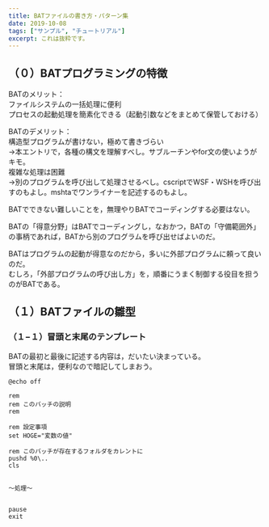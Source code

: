 ```yaml
---
title: BATファイルの書き方・パターン集
date: 2019-10-08
tags: ["サンプル", "チュートリアル"]
excerpt: これは抜粋です。
---
```


## （０）BATプログラミングの特徴

BATのメリット：  
ファイルシステムの一括処理に便利  
プロセスの起動処理を簡素化できる（起動引数などをまとめて保管しておける）  

BATのデメリット：  
構造型プログラムが書けない，極めて書きづらい   
→本エントリで，各種の構文を理解すべし。サブルーチンやfor文の使いようがキモ。  
複雑な処理は困難   
→別のプログラムを呼び出して処理させるべし。cscriptでWSF・WSHを呼び出すのもよし。mshtaでワンライナーを記述するのもよし。  

BATでできない難しいことを，無理やりBATでコーディングする必要はない。  

BATの「得意分野」はBATでコーディングし，なおかつ，BATの「守備範囲外」の事柄であれば，BATから別のプログラムを呼び出せばよいのだ。  

BATはプログラムの起動が得意なのだから，多いに外部プログラムに頼って良いのだ。  
むしろ，「外部プログラムの呼び出し方」を，順番にうまく制御する役目を担うのがBATである。  

## （１）BATファイルの雛型

### （１−１）冒頭と末尾のテンプレート
BATの最初と最後に記述する内容は，だいたい決まっている。  
冒頭と末尾は，便利なので暗記してしまおう。  

~~~dos
@echo off

rem
rem このバッチの説明
rem

rem 設定事項
set HOGE="変数の値"

rem このバッチが存在するフォルダをカレントに
pushd %0\..
cls


〜処理〜


pause
exit
~~~



